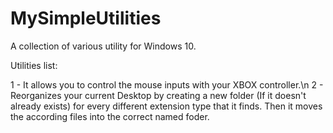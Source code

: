 ﻿# MySimpleUtilities

A collection of various utility for Windows 10.

Utilities list:

1 - It allows you to control the mouse inputs with your XBOX controller.\n
2 - Reorganizes your current Desktop by creating a new folder (If it doesn't already exists) for every 
    different extension type that it finds. Then it moves the according files into the correct named foder.
